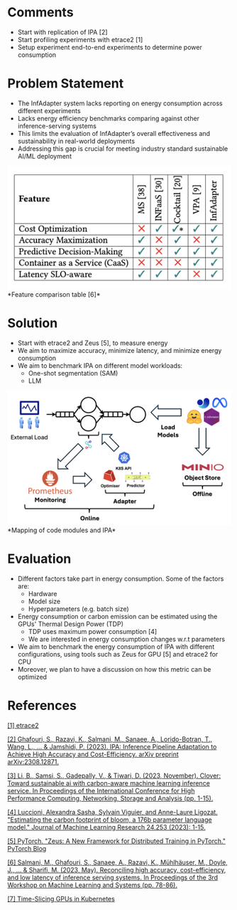 # Comments
- Start with replication of IPA [2]
- Start profiling experiments with etrace2 [1]
- Setup experiment end-to-end experiments to determine power consumption

# Problem Statement
- The InfAdapter system lacks reporting on energy consumption across different experiments
- Lacks energy efficiency benchmarks comparing against other inference-serving systems
- This limits the evaluation of InfAdapter’s overall effectiveness and sustainability in real-world deployments
- Addressing this gap is crucial for meeting industry standard sustainable AI/ML deployment

<img src="images/feat_comparison.png" alt="alt text" width="600" />
*Feature comparison table [6]*

# Solution
- Start with etrace2 and Zeus [5], to measure energy
- We aim to maximize accuracy, minimize latency, and minimize energy consumption
- We aim to benchmark IPA on different model workloads:
  - One-shot segmentation (SAM)
  - LLM

<img src="images/solution.png" alt="alt text" width="600" />
*Mapping of code modules and IPA*

# Evaluation
- Different factors take part in energy consumption. Some of the factors are:
  - Hardware
  - Model size
  - Hyperparameters (e.g. batch size)
- Energy consumption or carbon emission can be estimated using the GPUs' Thermal Design Power (TDP)
  - TDP uses maximum power consumption [4]
  - We are interested in energy consumption changes w.r.t parameters
- We aim to benchmark the energy consumption of IPA with different configurations, using tools such as Zeus for GPU [5] and etrace2 for CPU
- Moreover, we plan to have a discussion on how this metric can be optimized

# References
[[1] etrace2](https://chameleoncloud.readthedocs.io/en/latest/technical/metrics.html#energy-and-power-consumption-measurement-with-etrace2)

[[2] Ghafouri, S., Razavi, K., Salmani, M., Sanaee, A., Lorido-Botran, T., Wang, L., ... & Jamshidi, P. (2023). IPA: Inference Pipeline Adaptation to Achieve High Accuracy and Cost-Efficiency. arXiv preprint arXiv:2308.12871.](https://arxiv.org/abs/2308.12871)

[[3] Li, B., Samsi, S., Gadepally, V., & Tiwari, D. (2023, November). Clover: Toward sustainable ai with carbon-aware machine learning inference service. In Proceedings of the International Conference for High Performance Computing, Networking, Storage and Analysis (pp. 1-15).](https://dl.acm.org/doi/abs/10.1145/3581784.3607034)

[[4] Luccioni, Alexandra Sasha, Sylvain Viguier, and Anne-Laure Ligozat. "Estimating the carbon footprint of bloom, a 176b parameter language model." Journal of Machine Learning Research 24.253 (2023): 1-15.](https://www.jmlr.org/papers/v24/23-0069.html)

[[5] PyTorch. "Zeus: A New Framework for Distributed Training in PyTorch." PyTorch Blog](https://pytorch.org/blog/zeus/)

[[6] Salmani, M., Ghafouri, S., Sanaee, A., Razavi, K., Mühlhäuser, M., Doyle, J., ... & Sharifi, M. (2023, May). Reconciling high accuracy, cost-efficiency, and low latency of inference serving systems. In Proceedings of the 3rd Workshop on Machine Learning and Systems (pp. 78-86).](https://dl.acm.org/doi/abs/10.1145/3578356.3592578?casa_token=9nlFKXWZvv4AAAAA:ZOsE8kijtH3aVdXTV7EgwtSEYzE-PLc6CJd6UfxjbBmu6k80h8EvFX65sxlhNmI0CzpIFVD4OZIc)

[[7] Time-Slicing GPUs in Kubernetes](https://docs.nvidia.com/datacenter/cloud-native/gpu-operator/latest/gpu-sharing.html)




